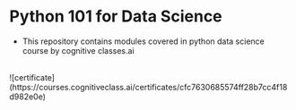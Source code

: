 # Python 101 for Data Science

- This repository contains modules covered in python data science course by cognitive classes.ai 
<br/>
![certificate](https://courses.cognitiveclass.ai/certificates/cfc7630685574ff28b7cc4f18d982e0e)
